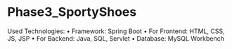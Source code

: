 # Phase3_SportyShoes
Used Technologies: 
•	Framework: Spring Boot
•	For Frontend: HTML, CSS, JS, JSP
•	For Backend: Java, SQL, Servlet
•	Database: MySQL Workbench
